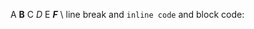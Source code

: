 <!-- # Test page

## Basic text formatting -->

A **B** C _D_ E _**F**_ \\ line break and `inline code` and block code:

<!-- ```julia
println("Hello!")
``` -->

<!-- ## Lists

Unordered

- A
- B
- C

Ordered

1. A
1. B
1. C -->
